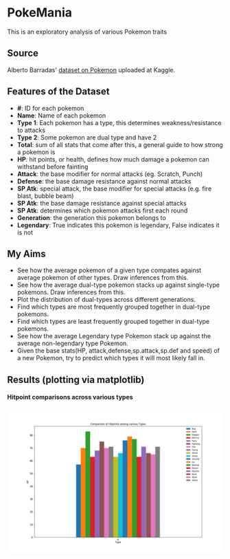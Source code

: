 # PokeMania
This is an exploratory analysis of various Pokemon traits

## Source
Alberto Barradas' [dataset on Pokemon](https://www.kaggle.com/abcsds/pokemon) uploaded at Kaggle. 

## Features of the Dataset
* **#**: ID for each pokemon
* **Name**: Name of each pokemon
* **Type 1**: Each pokemon has a type, this determines weakness/resistance to attacks
* **Type 2**: Some pokemon are dual type and have 2
* **Total**: sum of all stats that come after this, a general guide to how strong a pokemon is
* **HP**: hit points, or health, defines how much damage a pokemon can withstand before fainting
* **Attack**: the base modifier for normal attacks (eg. Scratch, Punch)
* **Defense**: the base damage resistance against normal attacks
* **SP Atk**: special attack, the base modifier for special attacks (e.g. fire blast, bubble beam)
* **SP Atk**: the base damage resistance against special attacks
* **SP Atk**: determines which pokemon attacks first each round
* **Generation**: the generation this pokemon belongs to
* **Legendary**: True indicates this pokemon is legendary, False indicates it is not

## My Aims
* See how the average pokemon of a given type compates against average pokemon of other types. Draw inferences from this.
* See how the average dual-type pokemon stacks up against single-type pokemons. Draw inferences from this.
* Plot the distribution of dual-types across different generations.
* Find which types are most frequently grouped together in dual-type pokemons.
* Find which types are least frequently grouped together in dual-type pokemons.
* See how the average Legendary type Pokemon stack up against the average non-legendary type Pokemon.
* Given the base stats(HP, attack,defense,sp.attack,sp.def and speed) of a new Pokemon, try to predict which types it will most likely fall in.

## Results (plotting via matplotlib)
#### Hitpoint comparisons across various types
![Comparison of HP across Types ](/StatsComparisons/hp.png?raw=true "HP comparison across Types")
